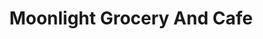 ---
title: "Moonlight Grocery And Cafe"
url: /fargo/moonlight-grocery-and-cafe/
shop: Lebensmittel
---